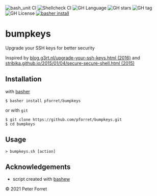 ![bash_unit CI](https://github.com/pforret/bumpkeys/workflows/bash_unit%20CI/badge.svg)
![Shellcheck CI](https://github.com/pforret/bumpkeys/workflows/Shellcheck%20CI/badge.svg)
![GH Language](https://img.shields.io/github/languages/top/pforret/bumpkeys)
![GH stars](https://img.shields.io/github/stars/pforret/bumpkeys)
![GH tag](https://img.shields.io/github/v/tag/pforret/bumpkeys)
![GH License](https://img.shields.io/github/license/pforret/bumpkeys)
[![basher install](https://img.shields.io/badge/basher-install-white?logo=gnu-bash&style=flat)](https://basher.gitparade.com/package/)

# bumpkeys

Upgrade your SSH keys for better security

Inspired by [blog.g3rt.nl/upgrade-your-ssh-keys.html (2016)](https://blog.g3rt.nl/upgrade-your-ssh-keys.html) and [stribika.github.io/2015/01/04/secure-secure-shell.html (2015)](https://stribika.github.io/2015/01/04/secure-secure-shell.html)

## Installation

with [basher](https://github.com/basherpm/basher)

	$ basher install pforret/bumpkeys

or with `git`

	$ git clone https://github.com/pforret/bumpkeys.git
	$ cd bumpkeys

## Usage

	> bumpkeys.sh [action]

## Acknowledgements

* script created with [bashew](https://github.com/pforret/bashew)

&copy; 2021 Peter Forret
